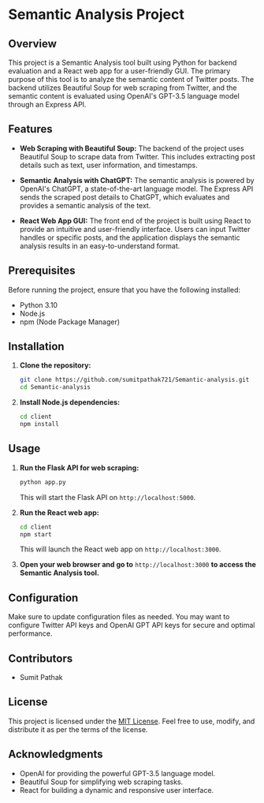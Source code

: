 # Semantic Analysis Project

## Overview

This project is a Semantic Analysis tool built using Python for backend evaluation and a React web app for a user-friendly GUI. The primary purpose of this tool is to analyze the semantic content of Twitter posts. The backend utilizes Beautiful Soup for web scraping from Twitter, and the semantic content is evaluated using OpenAI's GPT-3.5 language model through an Express API.

## Features

- **Web Scraping with Beautiful Soup:** The backend of the project uses Beautiful Soup to scrape data from Twitter. This includes extracting post details such as text, user information, and timestamps.

- **Semantic Analysis with ChatGPT:** The semantic analysis is powered by OpenAI's ChatGPT, a state-of-the-art language model. The Express API sends the scraped post details to ChatGPT, which evaluates and provides a semantic analysis of the text.

- **React Web App GUI:** The front end of the project is built using React to provide an intuitive and user-friendly interface. Users can input Twitter handles or specific posts, and the application displays the semantic analysis results in an easy-to-understand format.

## Prerequisites

Before running the project, ensure that you have the following installed:

- Python 3.10
- Node.js
- npm (Node Package Manager)

## Installation

1. **Clone the repository:**

    ```bash
    git clone https://github.com/sumitpathak721/Semantic-analysis.git
    cd Semantic-analysis
    ```


3. **Install Node.js dependencies:**

    ```bash
    cd client
    npm install
    ```

## Usage

1. **Run the Flask API for web scraping:**

    ```bash
    python app.py
    ```

    This will start the Flask API on `http://localhost:5000`.

2. **Run the React web app:**

    ```bash
    cd client
    npm start
    ```

    This will launch the React web app on `http://localhost:3000`.

3. **Open your web browser and go to** `http://localhost:3000` **to access the Semantic Analysis tool.**

## Configuration

Make sure to update configuration files as needed. You may want to configure Twitter API keys and OpenAI GPT API keys for secure and optimal performance.

## Contributors

- Sumit Pathak

## License

This project is licensed under the [MIT License](LICENSE). Feel free to use, modify, and distribute it as per the terms of the license.

## Acknowledgments

- OpenAI for providing the powerful GPT-3.5 language model.
- Beautiful Soup for simplifying web scraping tasks.
- React for building a dynamic and responsive user interface.
